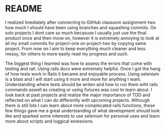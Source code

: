 # README
I realized Imediately after connecting to GitHub classoom assignment-two how much I should have been using branches and squashing commits. On solo projects I dont care so much becasuse I usually just use the final product once and then move on, however it is extremely annoying to look at all my small commits for project-one on project-two by copying same project. From now on I aim to keep everything much cleaner and less messy, for others to more easily read my progress and such.

The biggest thing I learned was how to assess the errors that come with testing and rail. Using rails docs were extremely helpful. Once I got the hang of how tests work in Rails it became and enjoyable process. Using selenium is a blast and I will start using it more and more for anything I want. Understanding where tests should be writen and how to run them wiht rails commands aswell as creating or using fixtures was cool to learn about. I look back at past projects and realize the major importance of TDD and reflected on what I can do differently with upcoming projects. Although there is still lots I can learn about more complecated rails functions, these few things gave me a great understanding of what development should look like and sparked some interests to use selenium for personal uses and learn more about scripts and loggical exressions.
